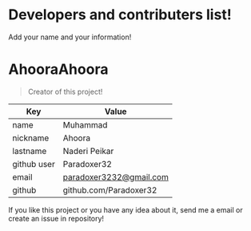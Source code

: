 # Developers and contributers list!
Add your name and your information!

# AhooraAhoora
> Creator of this project!

| Key      | Value         |
|----------|---------------|
| name     | Muhammad      |
| nickname | Ahoora        |
| lastname | Naderi Peikar |
| github user | Paradoxer32 |
| email    | paradoxer3232@gmail.com |
| github   | github.com/Paradoxer32 |

If you like this project or you have any idea about it, send me a email or create an issue in repository!

